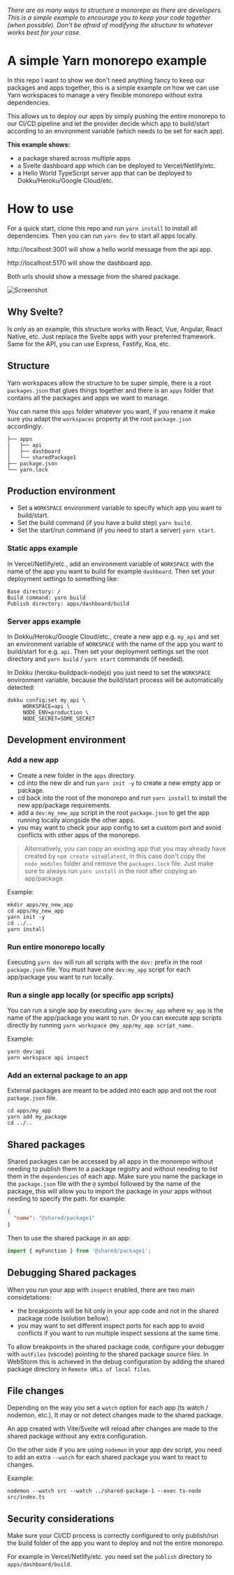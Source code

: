 
*There are as many ways to structure a monorepo as there are developers. This is a simple example to encourage you to keep your code together (when possible). Don't be afraid of modifying the structure to whatever works best for your case.*

# A simple Yarn monorepo example

In this repo I want to show we don't need anything fancy to keep our packages and apps together, this is a simple example on how we can use Yarn workspaces to manage a very flexible monorepo without extra dependencies.

This allows us to deploy our apps by simply pushing the entire monorepo to our CI/CD pipeline and let the provider decide which app to build/start according to an environment variable (which needs to be set for each app).

**This example shows:**
- a package shared across multiple apps
- a Svelte dashboard app which can be deployed to Vercel/Netlify/etc.
- a Hello World TypeScript server app that can be deployed to Dokku/Heroku/Google Cloud/etc.

# How to use
For a quick start, clone this repo and run `yarn install` to install all dependencies.
Then you can run `yarn dev` to start all apps locally.

http://localhost:3001 will show a hello world message from the api app.

http://localhost:5170 will show the dashboard app.

Both urls should show a message from the shared package.

![Screenshot](screenshot.png)

## Why Svelte?
Is only as an example, this structure works with React, Vue, Angular, React Native, etc. Just replace the Svelte apps with your preferred framework.
Same for the API, you can use Express, Fastify, Koa, etc.

## Structure
Yarn workspaces allow the structure to be super simple, there is a root `packages.json` that glues things together and there is an `apps` folder that contains all the packages and apps we want to manage.

You can name this `apps` folder whatever you want, if you rename it make sure you adapt the `workspaces` property at the root `package.json` accordingly.
```
├── apps
|   ├── api
│   ├── dashboard
│   └── sharedPackage1
├── package.json
└── yarn.lock
```

## Production environment
- Set a `WORKSPACE` environment variable to specify which app you want to build/start.
- Set the build command (if you have a build step) `yarn build`.
- Set the start/run command (if you need to start a server) `yarn start`.

### Static apps example
In Vercel/Netlify/etc., add an environment variable of `WORKSPACE` with the name of the app you want to build for example `dashboard`. Then set your deployment settings to something like:
```
Base directory: /
Build command: yarn build
Publish directory: apps/dashboard/build
```

### Server apps example
In Dokku/Heroku/Google Cloud/etc., create a new app e.g. `my_api` and set an environment variable of `WORKSPACE` with the name of the app you want to build/start for e.g. `api`. 
Then set your deployment settings set the root directory and `yarn build` / `yarn start` commands (if needed).

In Dokku (heroku-buildpack-nodejs) you just need to set the `WORKSPACE` environment variable, because the build/start process will be automatically detected:
```
dokku config:set my_api \
     WORKSPACE=api \
     NODE_ENV=production \
     NODE_SECRET=SOME_SECRET
``` 

## Development environment
### Add a new app

- Create a new folder in the `apps` directory.
- cd into the new dir and run `yarn init -y` to create a new empty app or package.
- cd back into the root of the monorepo and run `yarn install` to install the new app/package requirements.
- add a `dev:my_new_app` script in the root `package.json` to get the app running locally alongside the other apps.
- you may want to check your app config to set a custom port and avoid conflicts with other apps of the monorepo. 

> Alternatively, you can copy an existing app that you may already have created by `npm create vite@latest`, in this case don't copy the `node_modules` folder and remove the `packages.lock` file. Just make sure to always run `yarn install` in the root after copying an app/package.

Example:
```
mkdir apps/my_new_app
cd apps/my_new_app
yarn init -y
cd ../..
yarn install
```

### Run entire monorepo locally
Executing `yarn dev` will run all scripts with the `dev:` prefix in the root `package.json` file.
You must have one `dev:my_app` script for each app/package you want to run locally.

### Run a single app locally (or specific app scripts)
You can run a single app by executing `yarn dev:my_app` where `my_app` is the name of the app/package you want to run.
Or you can execute app scripts directly by running `yarn workspace @my_app/my_app script_name`.

Example:
```
yarn dev:api
yarn workspace api inspect
```

### Add an external package to an app
External packages are meant to be added into each app and not the root `package.json` file.
```
cd apps/my_app
yarn add my_package
cd ../..
```

## Shared packages

Shared packages can be accessed by all apps in the monorepo without needing to publish them to a package registry and without needing to list them in the `dependencies` of each app.
Make sure you name the package in the `package.json` file with the `@` symbol followed by the name of the package, this will allow you to import the package in your apps without needing to specify the path. for example:
```json
{
  "name": "@shared/package1"
}
``` 
Then to use the shared package in an app:
```javascript
import { myFunction } from '@shared/package1';
```

## Debugging Shared packages
When you run your app with `inspect` enabled, there are two main considetations:
- the breakpoints will be hit only in your app code and not in the shared package code (solution bellow).
- you may want to set different inspect ports for each app to avoid conflicts if you want to run multiple inspect sessions at the same time.

To allow breakpoints in the shared package code, configure your debugger with `outFiles` (vscode) pointing to the shared package source files.
In WebStorm this is achieved in the debug configuration by adding the shared package directory in `Remote URLs of local files`.

## File changes
Depending on the way you set a `watch` option for each app (ts watch / nodemon, etc.), It may or not detect changes made to the shared package. 

An app created with Vite/Svelte will reload after changes are made to the shared package without any extra configuration.

On the other side if you are using `nodemon` in your app dev script, you need to add an extra `--watch` for each shared package you want to react to changes.

Example:
```
nodemon --watch src --watch ../shared-package-1 --exec ts-node src/index.ts
```

## Security considerations
Make sure your CI/CD process is correctly configured to only publish/run the build folder of the app you want to deploy and not the entire monorepo.

For example in Vercel/Netlify/etc. you need set the `publish` directory to `apps/dashboard/build`.

